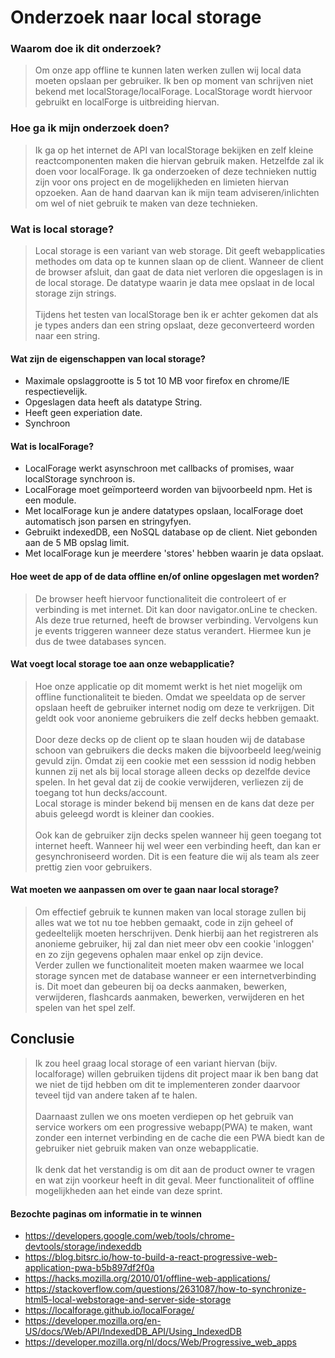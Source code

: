 # Onderzoek naar local storage

### Waarom doe ik dit onderzoek?

  > Om onze app offline te kunnen laten werken zullen wij local data moeten opslaan per gebruiker. Ik ben op moment van schrijven niet bekend met localStorage/localForage. LocalStorage wordt hiervoor gebruikt en localForge is uitbreiding hiervan.
  
### Hoe ga ik mijn onderzoek doen?

  > Ik ga op het internet de API van localStorage bekijken en zelf kleine reactcomponenten maken die hiervan gebruik maken. Hetzelfde zal ik doen voor localForage. Ik ga onderzoeken of deze technieken nuttig zijn voor ons project en de mogelijkheden en limieten hiervan opzoeken. Aan de hand daarvan kan ik mijn team adviseren/inlichten om wel of niet gebruik te maken van deze technieken.
  
### Wat is local storage?

  > Local storage is een variant van web storage. Dit geeft webapplicaties methodes om data op te kunnen slaan op de client. Wanneer de client de browser afsluit, dan gaat de data niet verloren die opgeslagen is in de local storage.
  De datatype waarin je data mee opslaat in de local storage zijn strings.\
  \
  Tijdens het testen van localStorage ben ik er achter gekomen dat als je types anders dan een string opslaat, deze geconverteerd worden naar een string. 
  
#### Wat zijn de eigenschappen van local storage?
    
- Maximale opslaggrootte is 5 tot 10 MB voor firefox en chrome/IE respectievelijk.
- Opgeslagen data heeft als datatype String.
- Heeft geen experiation date.
- Synchroon

#### Wat is localForage?

- LocalForage werkt asynschroon met callbacks of promises, waar localStorage synchroon is.
- LocalForage moet geïmporteerd worden van bijvoorbeeld npm. Het is een module.
- Met localForage kun je andere datatypes opslaan, localForage doet automatisch json parsen en stringyfyen.
- Gebruikt indexedDB, een NoSQL database op de client. Niet gebonden aan de 5 MB opslag limit.
- Met localForage kun je meerdere 'stores' hebben waarin je data opslaat.

#### Hoe weet de app of de data offline en/of online opgeslagen met worden?

> De browser heeft hiervoor functionaliteit die controleert of er verbinding is met internet. Dit kan door navigator.onLine te checken. Als deze true returned, heeft de browser verbinding. Vervolgens kun je events triggeren wanneer deze status verandert. Hiermee kun je dus de twee databases syncen.

#### Wat voegt local storage toe aan onze webapplicatie?

> Hoe onze applicatie op dit momemt werkt is het niet mogelijk om offline functionaliteit te bieden.  Omdat we speeldata op de server opslaan heeft de gebruiker internet nodig om deze te verkrijgen.
Dit geldt ook voor anonieme gebruikers die zelf decks hebben gemaakt.\
\
Door deze decks op de client op te slaan houden wij de database schoon van gebruikers die decks maken die bijvoorbeeld leeg/weinig gevuld zijn. Omdat zij een cookie met een sesssion id nodig hebben kunnen zij net als bij local storage alleen decks op dezelfde device spelen. In het geval dat zij de cookie verwijderen, verliezen zij de toegang tot hun decks/account.\
Local storage is minder bekend bij mensen en de kans dat deze per abuis geleegd wordt is kleiner dan cookies.
\
\
Ook kan de gebruiker zijn decks spelen wanneer hij geen toegang tot internet heeft. Wanneer hij wel weer een verbinding heeft, dan kan er gesynchroniseerd worden. Dit is een feature die wij als team als zeer prettig zien voor gebruikers.

#### Wat moeten we aanpassen om over te gaan naar local storage?

> Om effectief gebruik te kunnen maken van local storage zullen bij alles wat we tot nu toe hebben gemaakt, code in zijn geheel of gedeeltelijk moeten herschrijven. Denk hierbij aan het registreren als anonieme gebruiker, hij zal dan niet meer obv een cookie 'inloggen' en zo zijn gegevens ophalen maar enkel op zijn device.\
Verder zullen we functionaliteit moeten maken waarmee we local storage syncen met de database wanneer er een internetverbinding is. Dit moet dan gebeuren bij oa decks aanmaken, bewerken, verwijderen, flashcards aanmaken, bewerken, verwijderen en het spelen van het spel zelf.

## Conclusie

> Ik zou heel graag local storage of een variant hiervan (bijv. localforage) willen gebruiken tijdens dit project maar ik ben bang dat we niet de tijd hebben om dit te implementeren zonder daarvoor teveel tijd van andere taken af te halen.\
\
Daarnaast zullen we ons moeten verdiepen op het gebruik van service workers om een progressive webapp(PWA) te maken, want zonder een internet verbinding en de cache die een PWA biedt kan de gebruiker niet gebruik maken van onze webapplicatie.\
\
Ik denk dat het verstandig is om dit aan de product owner te vragen en wat zijn voorkeur heeft in dit geval. Meer functionaliteit of offline mogelijkheden aan het einde van deze sprint.

#### Bezochte paginas om informatie in te winnen

- https://developers.google.com/web/tools/chrome-devtools/storage/indexeddb
- https://blog.bitsrc.io/how-to-build-a-react-progressive-web-application-pwa-b5b897df2f0a
- https://hacks.mozilla.org/2010/01/offline-web-applications/
- https://stackoverflow.com/questions/2631087/how-to-synchronize-html5-local-webstorage-and-server-side-storage
- https://localforage.github.io/localForage/
- https://developer.mozilla.org/en-US/docs/Web/API/IndexedDB_API/Using_IndexedDB
- https://developer.mozilla.org/nl/docs/Web/Progressive_web_apps

